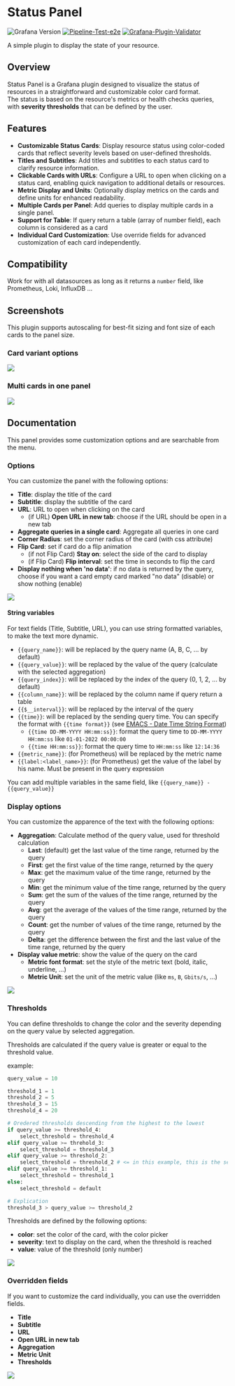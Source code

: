 # Status Panel

![Grafana Version](https://img.shields.io/badge/%3E%3D10.4.0-version?logo=grafana&logoColor=F47A20&label=Grafana&color=F47A20)
[![Pipeline-Test-e2e](https://github.com/BenjaminFourmaux/Grafana_Status_panel/actions/workflows/test-e2e.yml/badge.svg)](https://github.com/BenjaminFourmaux/Grafana_Status_panel/actions/workflows/test-e2e.yml)
[![Grafana-Plugin-Validator](https://github.com/BenjaminFourmaux/Grafana_Status_panel/actions/workflows/validator.yml/badge.svg)](https://github.com/BenjaminFourmaux/Grafana_Status_panel/actions/workflows/validator.yml)

A simple plugin to display the state of your resource.

## Overview

Status Panel is a Grafana plugin designed to visualize the status of resources in a straightforward and customizable
color card format.
\
The status is based on the resource's metrics or health checks queries, with **severity thresholds**
that can be defined by the user.

## Features

- **Customizable Status Cards**: Display resource status using color-coded cards that reflect severity levels based on
  user-defined thresholds.
- **Titles and Subtitles**: Add titles and subtitles to each status card to clarify resource information.
- **Clickable Cards with URLs**: Configure a URL to open when clicking on a status card, enabling quick navigation to
  additional details or resources.
- **Metric Display and Units**: Optionally display metrics on the cards and define units for enhanced readability.
- **Multiple Cards per Panel**: Add queries to display multiple cards in a single panel.
- **Support for Table**: If query return a table (array of number field), each column is considered as a card 
- **Individual Card Customization**: Use override fields for advanced customization of each card independently.

## Compatibility

Work for with all datasources as long as it returns a `number` field, like Prometheus, Loki, InfluxDB ...

## Screenshots

This plugin supports autoscaling for best-fit sizing and font size of each cards to the panel size.

### Card variant options

![](https://raw.githubusercontent.com/BenjaminFourmaux/Grafana_Status_panel/refs/heads/main/src/img/screenshots/card-variants.png)

### Multi cards in one panel

![](https://raw.githubusercontent.com/BenjaminFourmaux/Grafana_Status_panel/refs/heads/main/src/img/screenshots/multi-card.png)

## Documentation

This panel provides some customization options and are searchable from the menu.

### Options

You can customize the panel with the following options:

- **Title**: display the title of the card
- **Subtitle**: display the subtitle of the card
- **URL**: URL to open when clicking on the card
  - (if URL) **Open URL in new tab**: choose if the URL should be open in a new tab
- **Aggregate queries in a single card**: Aggregate all queries in one card
- **Corner Radius**: set the corner radius of the card (with css attribute)
- **Flip Card**: set if card do a flip animation
  - (if not Flip Card) **Stay on**: select the side of the card to display
  - (if Flip Card) **Flip interval**: set the time in seconds to flip the card
- **Display nothing when 'no data'**: if no data is returned by the query, choose if you want a card empty card marked "no data" (disable) or show nothing (enable)

![](https://raw.githubusercontent.com/BenjaminFourmaux/Grafana_Status_panel/refs/heads/main/src/img/doc-options.png)

#### String variables

For text fields (Title, Subtitle, URL), you can use string formatted variables, to make the text more dynamic.

- `{{query_name}}`: will be replaced by the query name (A, B, C, ... by default)
- `{{query_value}}`: will be replaced by the value of the query (calculate with the selected aggregation)
- `{{query_index}}`: will be replaced by the index of the query (0, 1, 2, ... by default)
- `{{column_name}}`: will be replaced by the column name if query return a table
- `{{$__interval}}`: will be replaced by the interval of the query
- `{{time}}`: will be replaced by the sending query time. You can specify the format with `{{time format}}` (see
  [EMACS - Date Time String Format](https://tc39.es/ecma262/multipage/numbers-and-dates.html#sec-date-time-string-format))
  - `{{time DD-MM-YYYY HH:mm:ss}}`: format the query time to `DD-MM-YYYY HH:mm:ss` like `01-01-2022 00:00:00`
  - `{{time HH:mm:ss}}`: format the query time to `HH:mm:ss` like `12:14:36`
- `{{metric_name}}`: (for Prometheus) will be replaced by the metric name
- `{{label:<label_name>}}`: (for Prometheus) get the value of the label by his name. Must be present in the query
  expression

You can add multiple variables in the same field, like `{{query_name}} - {{query_value}}`

### Display options

You can customize the apparence of the text with the following options:

- **Aggregation**: Calculate method of the query value, used for threshold calculation
  - **Last**: (default) get the last value of the time range, returned by the query
  - **First**: get the first value of the time range, returned by the query
  - **Max**: get the maximum value of the time range, returned by the query
  - **Min**: get the minimum value of the time range, returned by the query
  - **Sum**: get the sum of the values of the time range, returned by the query
  - **Avg**: get the average of the values of the time range, returned by the query
  - **Count**: get the number of values of the time range, returned by the query
  - **Delta**: get the difference between the first and the last value of the time range, returned by the query
- **Display value metric**: show the value of the query on the card
  - **Metric font format**: set the style of the metric text (bold, italic, underline, ...)
  - **Metric Unit**: set the unit of the metric value (like `ms`, `B`, `Gbits/s`, ...)

![](https://raw.githubusercontent.com/BenjaminFourmaux/Grafana_Status_panel/refs/heads/main/src/img/doc-display_options.png)

### Thresholds

You can define thresholds to change the color and the severity depending on the query value by selected aggregation.

Thresholds are calculated if the query value is greater or equal to the threshold value.

example:

```python
query_value = 10

threshold_1 = 1
threshold_2 = 5
threshold_3 = 15
threshold_4 = 20

# Oredered thresholds descending from the highest to the lowest
if query_value >= threshold_4:
    select_threshold = threshold_4
elif query_value >= threhold_3:
    select_threshold = threshold_3
elif query_value >= threshold_2:
    select_threshold = threshold_2 # <= in this example, this is the selected threshold
elif query_value >= threshold_1:
    select_threshold = threshold_1
else:
    select_threshold = default

# Explication
threshold_3 > query_value >= threshold_2
```

Thresholds are defined by the following options:

- **color**: set the color of the card, with the color picker
- **severity**: text to display on the card, when the threshold is reached
- **value**: value of the threshold (only number)

![](https://raw.githubusercontent.com/BenjaminFourmaux/Grafana_Status_panel/refs/heads/main/src/img/doc-thresholds.png)

### Overridden fields

If you want to customize the card individually, you can use the overridden fields.

- **Title**
- **Subtitle**
- **URL**
- **Open URL in new tab**
- **Aggregation**
- **Metric Unit**
- **Thresholds**

![](https://raw.githubusercontent.com/BenjaminFourmaux/Grafana_Status_panel/refs/heads/main/src/img/doc-overridden_fields.png)
